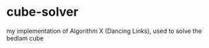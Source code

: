 cube-solver
===========

my implementation of Algorithm X (Dancing Links), used to solve the bedlam cube